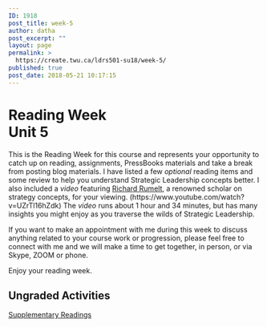```yaml
---
ID: 1918
post_title: week-5
author: datha
post_excerpt: ""
layout: page
permalink: >
  https://create.twu.ca/ldrs501-su18/week-5/
published: true
post_date: 2018-05-21 10:17:15
---
```

<!--themify_builder_static--><h1>Reading Week<br/>Unit 5</h1>
 <p>This is the Reading Week for this course and represents your opportunity to catch up on reading, assignments, PressBooks materials and take a break from posting blog materials. I have listed a few <em>optional</em> reading items and some review to help you understand Strategic Leadership concepts better. I also included a <em>video</em> featuring <a href="http://(https//www.youtube.com/watch?v=UZrTl16hZdk)" target="_blank" rel="noopener">Richard Rumelt</a>, a renowned scholar on strategy concepts, for your viewing. (https://www.youtube.com/watch?v=UZrTl16hZdk) The <em>video</em> runs about 1 hour and 34 minutes, but has many insights you might enjoy as you traverse the wilds of Strategic Leadership.</p><p>If you want to make an appointment with me during this week to discuss anything related to your course work or progression, please feel free to connect with me and we will make a time to get together, in person, or via Skype, ZOOM or phone.</p><p>Enjoy your reading week.</p>
<h2>Ungraded Activities<br/></h2>

 <a href="https://create.twu.ca/ldrs501-su18/unit-5/"> Supplementary Readings </a><!--/themify_builder_static-->
